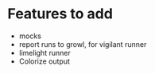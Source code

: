 # Features to add

* mocks
* report runs to growl, for vigilant runner
* limelight runner
* Colorize output